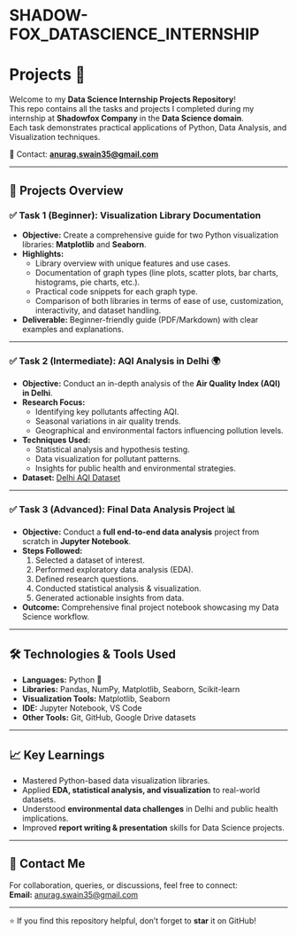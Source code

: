 # SHADOW-FOX_DATASCIENCE_INTERNSHIP


# Projects 🚀

Welcome to my **Data Science Internship Projects Repository**!  
This repo contains all the tasks and projects I completed during my internship at **Shadowfox Company** in the **Data Science domain**.  
Each task demonstrates practical applications of Python, Data Analysis, and Visualization techniques.

📧 Contact: **anurag.swain35@gmail.com**  

---

## 📂 Projects Overview

### ✅ Task 1 (Beginner): Visualization Library Documentation
- **Objective:** Create a comprehensive guide for two Python visualization libraries: **Matplotlib** and **Seaborn**.  
- **Highlights:**
  - Library overview with unique features and use cases.
  - Documentation of graph types (line plots, scatter plots, bar charts, histograms, pie charts, etc.).
  - Practical code snippets for each graph type.
  - Comparison of both libraries in terms of ease of use, customization, interactivity, and dataset handling.
- **Deliverable:** Beginner-friendly guide (PDF/Markdown) with clear examples and explanations.

---

### ✅ Task 2 (Intermediate): AQI Analysis in Delhi 🌍
- **Objective:** Conduct an in-depth analysis of the **Air Quality Index (AQI) in Delhi**.  
- **Research Focus:**
  - Identifying key pollutants affecting AQI.
  - Seasonal variations in air quality trends.
  - Geographical and environmental factors influencing pollution levels.
- **Techniques Used:**
  - Statistical analysis and hypothesis testing.
  - Data visualization for pollutant patterns.
  - Insights for public health and environmental strategies.
- **Dataset:** [Delhi AQI Dataset](https://drive.google.com/drive/folders/1Bjn2YEmafyYckkJAwsOSqngpEMGWyIXc?usp=drive_link)

---

### ✅ Task 3 (Advanced): Final Data Analysis Project 📊
- **Objective:** Conduct a **full end-to-end data analysis** project from scratch in **Jupyter Notebook**.  
- **Steps Followed:**
  1. Selected a dataset of interest.
  2. Performed exploratory data analysis (EDA).
  3. Defined research questions.
  4. Conducted statistical analysis & visualization.
  5. Generated actionable insights from data.
- **Outcome:** Comprehensive final project notebook showcasing my Data Science workflow.

---

## 🛠️ Technologies & Tools Used
- **Languages:** Python 🐍  
- **Libraries:** Pandas, NumPy, Matplotlib, Seaborn, Scikit-learn  
- **Visualization Tools:** Matplotlib, Seaborn  
- **IDE:** Jupyter Notebook, VS Code  
- **Other Tools:** Git, GitHub, Google Drive datasets  

---

## 📈 Key Learnings
- Mastered Python-based data visualization libraries.  
- Applied **EDA, statistical analysis, and visualization** to real-world datasets.  
- Understood **environmental data challenges** in Delhi and public health implications.  
- Improved **report writing & presentation** skills for Data Science projects.  

---

## 📧 Contact Me
For collaboration, queries, or discussions, feel free to connect:  
**Email:** anurag.swain35@gmail.com  

---

⭐ If you find this repository helpful, don’t forget to **star** it on GitHub!  
